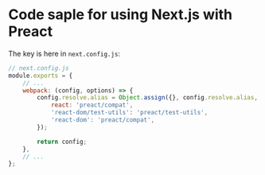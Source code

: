 # Code saple for using Next.js with Preact

The key is here in `next.config.js`:

```js
// next.config.js
module.exports = {
    // ...
    webpack: (config, options) => {
        config.resolve.alias = Object.assign({}, config.resolve.alias, {
            react: 'preact/compat',
            'react-dom/test-utils': 'preact/test-utils',
            'react-dom': 'preact/compat',
        });

        return config;
    },
    // ...
};
```
